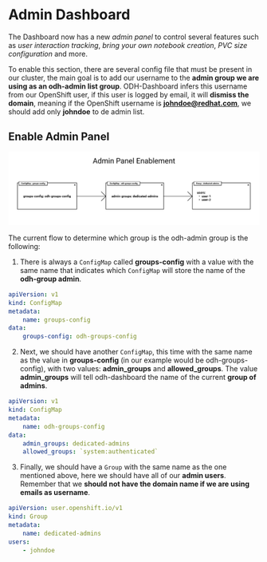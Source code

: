 # Admin Dashboard

The Dashboard now has a new *admin panel* to control several features such as *user interaction tracking*, *bring your own notebook creation*, *PVC size configuration* and more.

To enable this section, there are several config file that must be present in our cluster, the main goal is to add our username to the **admin group we are using as an odh-admin list group**. ODH-Dashboard infers this username from our OpenShift user, if this user is logged by email, it will **dismiss the domain**, meaning if the OpenShift username is **johndoe@redhat.com**, we should add only **johndoe** to de admin list.

## Enable Admin Panel

![Admin flow](meta/admin-panel.png)

The current flow to determine which group is the odh-admin group is the following:

1. There is always a `ConfigMap` called **groups-config** with a value with the same name that indicates which `ConfigMap` will store the name of the **odh-group admin**.

```yaml
apiVersion: v1
kind: ConfigMap
metadata:
    name: groups-config
data:
    groups-config: odh-groups-config
```

2. Next, we should have another `ConfigMap`, this time with the same name as the value in **groups-config** (in our example would be odh-groups-config), with two values: **admin_groups** and **allowed_groups**. The value **admin_groups** will tell odh-dashboard the name of the current **group of admins**.

```yaml
apiVersion: v1
kind: ConfigMap
metadata:
    name: odh-groups-config
data:
    admin_groups: dedicated-admins
    allowed_groups: `system:authenticated`
```

3. Finally, we should have a `Group` with the same name as the one mentioned above, here we should have all of our **admin users**. Remember that we **should not have the domain name if we are using emails as username**.

```yaml
apiVersion: user.openshift.io/v1
kind: Group
metadata:
    name: dedicated-admins
users:
    - johndoe
```